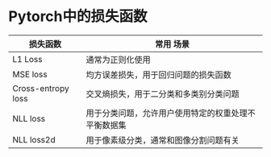 # Pytorch中的损失函数

| 损失函数           | 常用 场景                                            |
| ------------------ | ---------------------------------------------------- |
| L1 Loss            | 通常为正则化使用                                     |
| MSE loss           | 均方误差损失，用于回归问题的损失函数                 |
| Cross-entropy loss | 交叉熵损失，用于二分类和多类别分类问题               |
| NLL loss           | 用于分类问题，允许用户使用特定的权重处理不平衡数据集 |
| NLL loss2d         | 用于像素级分类，通常和图像分割问题有关               |

​                                                                                     

